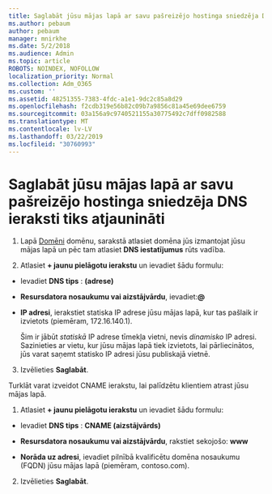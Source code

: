 ```yaml
---
title: Saglabāt jūsu mājas lapā ar savu pašreizējo hostinga sniedzēja DNS ieraksti tiks atjaunināti
ms.author: pebaum
author: pebaum
manager: mnirkhe
ms.date: 5/2/2018
ms.audience: Admin
ms.topic: article
ROBOTS: NOINDEX, NOFOLLOW
localization_priority: Normal
ms.collection: Adm_O365
ms.custom: ''
ms.assetid: 48251355-7383-4fdc-a1e1-9dc2c85a8d29
ms.openlocfilehash: f2cdb319e56b82c09b7a9856c81a45e69dee6759
ms.sourcegitcommit: 03a156a9c9740521155a30775492c7dff0982588
ms.translationtype: MT
ms.contentlocale: lv-LV
ms.lasthandoff: 03/22/2019
ms.locfileid: "30760993"
---
```

# <a name="update-dns-records-to-keep-your-website-with-your-current-hosting-provider"></a>Saglabāt jūsu mājas lapā ar savu pašreizējo hostinga sniedzēja DNS ieraksti tiks atjaunināti

1. Lapā [Domēni](https://portal.office.com/adminportal/home#/Domains) domēnu, sarakstā atlasiet domēna jūs izmantojat jūsu mājas lapā un pēc tam atlasiet **DNS iestatījumus** rūts vadība. 
    
2. Atlasiet **+ jaunu pielāgotu ierakstu** un ievadiet šādu formulu: 
    
  - Ievadiet **DNS tips** : **(adrese)**
    
  - **Resursdatora nosaukumu vai aizstājvārdu**, ievadiet:**@**
    
  - **IP adresi**, ierakstiet statiska IP adrese jūsu mājas lapā, kur tas pašlaik ir izvietots (piemēram, 172.16.140.1). 
    
    Šim ir jābūt *statiskā* IP adrese tīmekļa vietni, nevis *dinamisko* IP adresi. Sazinieties ar vietu, kur jūsu mājas lapā tiek izvietots, lai pārliecinātos, jūs varat saņemt statisko IP adresi jūsu publiskajā vietnē. 
    
3. Izvēlieties **Saglabāt**. 
    
Turklāt varat izveidot CNAME ierakstu, lai palīdzētu klientiem atrast jūsu mājas lapā.
  
1. Atlasiet **+ jaunu pielāgotu ierakstu** un ievadiet šādu formulu: 
    
  - Ievadiet **DNS tips** : **CNAME (aizstājvārds)**
    
  - **Resursdatora nosaukumu vai aizstājvārdu**, rakstiet sekojošo: **www**
    
  - **Norāda uz adresi**, ievadiet pilnībā kvalificētu domēna nosaukumu (FQDN) jūsu mājas lapā (piemēram, contoso.com). 
    
2. Izvēlieties **Saglabāt**. 
    

